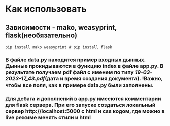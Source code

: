 # Как использовать

## Зависимости - mako, weasyprint, flask(необязательно)

`pip install mako weasyprint # pip install flask`

### В файле **data.py** находится пример входных дынных. Дынные прокидываются в функцию **index** в файле **app.py**. В результате получаем pdf файл с именем по типу _19-03-2023-17_43.pdf_(дата и время создания документа). **!Важно, чтобы все поля, как в примере data.py были заполнены.**

### Для дебага и дополнений в **app.py** имееются комментарии для **flask** сервера. При его запуске создаться локальный сервер **http://localhost:5000** с html и css кодом, где можно в live режиме менять стили и html

